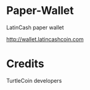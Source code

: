 # Paper-Wallet

LatinCash paper wallet

http://wallet.latincashcoin.com

# Credits

TurtleCoin developers